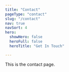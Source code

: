 ```yaml
---
title: "Contact"
pageType: "contact"
slug: "/contact"
nav: true
navSort: 4
hero:
  showHero: false
  heroFull: false
  heroTitle: "Get In Touch"

---
```


This is the contact page.